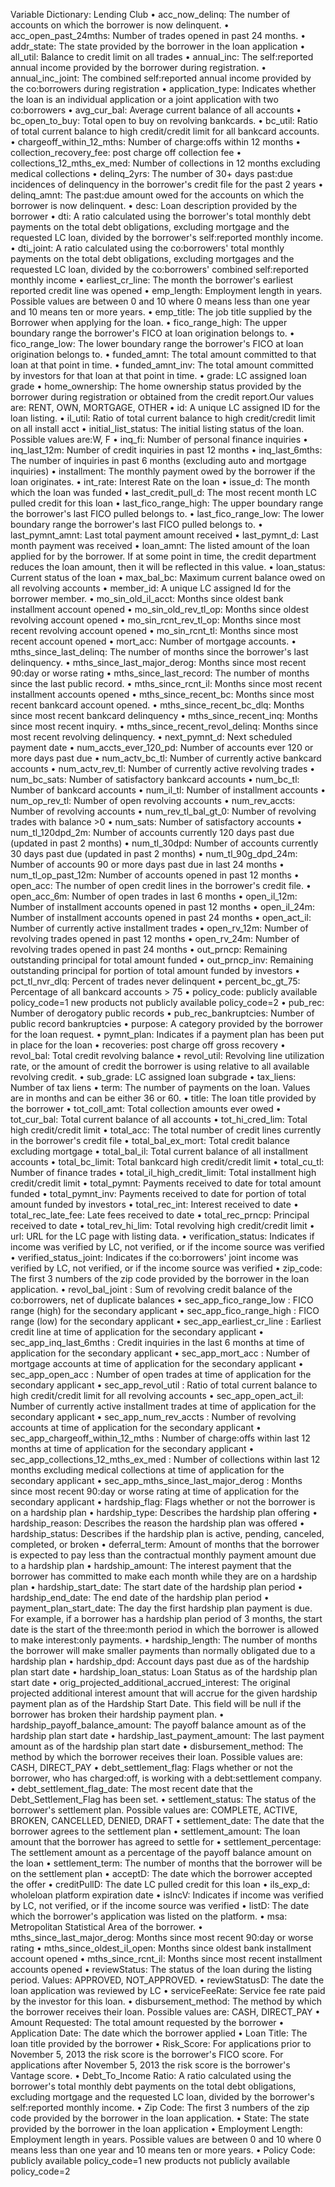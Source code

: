 Variable Dictionary: Lending Club
•	acc_now_delinq: The number of accounts on which the borrower is now delinquent.
•	acc_open_past_24mths: Number of trades opened in past 24 months.
•	addr_state: The state provided by the borrower in the loan application
•	all_util: Balance to credit limit on all trades
•	annual_inc: The self:reported annual income provided by the borrower during registration.
•	annual_inc_joint: The combined self:reported annual income provided by the co:borrowers during registration
•	application_type: Indicates whether the loan is an individual application or a joint application with two co:borrowers
•	avg_cur_bal: Average current balance of all accounts
•	bc_open_to_buy: Total open to buy on revolving bankcards.
•	bc_util: Ratio of total current balance to high credit/credit limit for all bankcard accounts.
•	chargeoff_within_12_mths: Number of charge:offs within 12 months
•	collection_recovery_fee: post charge off collection fee
•	collections_12_mths_ex_med: Number of collections in 12 months excluding medical collections
•	delinq_2yrs: The number of 30+ days past:due incidences of delinquency in the borrower's credit file for the past 2 years
•	delinq_amnt: The past:due amount owed for the accounts on which the borrower is now delinquent.
•	desc: Loan description provided by the borrower
•	dti: A ratio calculated using the borrower's total monthly debt payments on the total debt obligations, excluding mortgage and the requested LC loan, divided by the borrower's self:reported monthly income.
•	dti_joint: A ratio calculated using the co:borrowers' total monthly payments on the total debt obligations, excluding mortgages and the requested LC loan, divided by the co:borrowers' combined self:reported monthly income
•	earliest_cr_line: The month the borrower's earliest reported credit line was opened
•	emp_length: Employment length in years. Possible values are between 0 and 10 where 0 means less than one year and 10 means ten or more years.
•	emp_title: The job title supplied by the Borrower when applying for the loan.
•	fico_range_high: The upper boundary range the borrower's FICO at loan origination belongs to.
•	fico_range_low: The lower boundary range the borrower's FICO at loan origination belongs to.
•	funded_amnt: The total amount committed to that loan at that point in time.
•	funded_amnt_inv: The total amount committed by investors for that loan at that point in time.
•	grade: LC assigned loan grade
•	home_ownership: The home ownership status provided by the borrower during registration or obtained from the credit report.Our values are: RENT, OWN, MORTGAGE, OTHER
•	id: A unique LC assigned ID for the loan listing.
•	il_util: Ratio of total current balance to high credit/credit limit on all install acct
•	initial_list_status: The initial listing status of the loan. Possible values are:W, F
•	inq_fi: Number of personal finance inquiries
•	inq_last_12m: Number of credit inquiries in past 12 months
•	inq_last_6mths: The number of inquiries in past 6 months (excluding auto and mortgage inquiries)
•	installment: The monthly payment owed by the borrower if the loan originates.
•	int_rate: Interest Rate on the loan
•	issue_d: The month which the loan was funded
•	last_credit_pull_d: The most recent month LC pulled credit for this loan
•	last_fico_range_high: The upper boundary range the borrower's last FICO pulled belongs to.
•	last_fico_range_low: The lower boundary range the borrower's last FICO pulled belongs to.
•	last_pymnt_amnt: Last total payment amount received
•	last_pymnt_d: Last month payment was received
•	loan_amnt: The listed amount of the loan applied for by the borrower. If at some point in time, the credit department reduces the loan amount, then it will be reflected in this value.
•	loan_status: Current status of the loan
•	max_bal_bc: Maximum current balance owed on all revolving accounts
•	member_id: A unique LC assigned Id for the borrower member.
•	mo_sin_old_il_acct: Months since oldest bank installment account opened
•	mo_sin_old_rev_tl_op: Months since oldest revolving account opened
•	mo_sin_rcnt_rev_tl_op: Months since most recent revolving account opened
•	mo_sin_rcnt_tl: Months since most recent account opened
•	mort_acc: Number of mortgage accounts.
•	mths_since_last_delinq: The number of months since the borrower's last delinquency.
•	mths_since_last_major_derog: Months since most recent 90:day or worse rating
•	mths_since_last_record: The number of months since the last public record.
•	mths_since_rcnt_il: Months since most recent installment accounts opened
•	mths_since_recent_bc: Months since most recent bankcard account opened.
•	mths_since_recent_bc_dlq: Months since most recent bankcard delinquency
•	mths_since_recent_inq: Months since most recent inquiry.
•	mths_since_recent_revol_delinq: Months since most recent revolving delinquency.
•	next_pymnt_d: Next scheduled payment date
•	num_accts_ever_120_pd: Number of accounts ever 120 or more days past due
•	num_actv_bc_tl: Number of currently active bankcard accounts
•	num_actv_rev_tl: Number of currently active revolving trades
•	num_bc_sats: Number of satisfactory bankcard accounts
•	num_bc_tl: Number of bankcard accounts
•	num_il_tl: Number of installment accounts
•	num_op_rev_tl: Number of open revolving accounts
•	num_rev_accts: Number of revolving accounts
•	num_rev_tl_bal_gt_0: Number of revolving trades with balance >0
•	num_sats: Number of satisfactory accounts
•	num_tl_120dpd_2m: Number of accounts currently 120 days past due (updated in past 2 months)
•	num_tl_30dpd: Number of accounts currently 30 days past due (updated in past 2 months)
•	num_tl_90g_dpd_24m: Number of accounts 90 or more days past due in last 24 months
•	num_tl_op_past_12m: Number of accounts opened in past 12 months
•	open_acc: The number of open credit lines in the borrower's credit file.
•	open_acc_6m: Number of open trades in last 6 months
•	open_il_12m: Number of installment accounts opened in past 12 months
•	open_il_24m: Number of installment accounts opened in past 24 months
•	open_act_il: Number of currently active installment trades
•	open_rv_12m: Number of revolving trades opened in past 12 months
•	open_rv_24m: Number of revolving trades opened in past 24 months
•	out_prncp: Remaining outstanding principal for total amount funded
•	out_prncp_inv: Remaining outstanding principal for portion of total amount funded by investors
•	pct_tl_nvr_dlq: Percent of trades never delinquent
•	percent_bc_gt_75: Percentage of all bankcard accounts > 75
•	policy_code: publicly available policy_code=1 new products not publicly available policy_code=2
•	pub_rec: Number of derogatory public records
•	pub_rec_bankruptcies: Number of public record bankruptcies
•	purpose: A category provided by the borrower for the loan request.
•	pymnt_plan: Indicates if a payment plan has been put in place for the loan
•	recoveries: post charge off gross recovery
•	revol_bal: Total credit revolving balance
•	revol_util: Revolving line utilization rate, or the amount of credit the borrower is using relative to all available revolving credit.
•	sub_grade: LC assigned loan subgrade
•	tax_liens: Number of tax liens
•	term: The number of payments on the loan. Values are in months and can be either 36 or 60.
•	title: The loan title provided by the borrower
•	tot_coll_amt: Total collection amounts ever owed
•	tot_cur_bal: Total current balance of all accounts
•	tot_hi_cred_lim: Total high credit/credit limit
•	total_acc: The total number of credit lines currently in the borrower's credit file
•	total_bal_ex_mort: Total credit balance excluding mortgage
•	total_bal_il: Total current balance of all installment accounts
•	total_bc_limit: Total bankcard high credit/credit limit
•	total_cu_tl: Number of finance trades
•	total_il_high_credit_limit: Total installment high credit/credit limit
•	total_pymnt: Payments received to date for total amount funded
•	total_pymnt_inv: Payments received to date for portion of total amount funded by investors
•	total_rec_int: Interest received to date
•	total_rec_late_fee: Late fees received to date
•	total_rec_prncp: Principal received to date
•	total_rev_hi_lim: Total revolving high credit/credit limit
•	url: URL for the LC page with listing data.
•	verification_status: Indicates if income was verified by LC, not verified, or if the income source was verified
•	verified_status_joint: Indicates if the co:borrowers' joint income was verified by LC, not verified, or if the income source was verified
•	zip_code: The first 3 numbers of the zip code provided by the borrower in the loan application.
•	revol_bal_joint : Sum of revolving credit balance of the co:borrowers, net of duplicate balances
•	sec_app_fico_range_low : FICO range (high) for the secondary applicant
•	sec_app_fico_range_high : FICO range (low) for the secondary applicant
•	sec_app_earliest_cr_line : Earliest credit line at time of application for the secondary applicant
•	sec_app_inq_last_6mths : Credit inquiries in the last 6 months at time of application for the secondary applicant
•	sec_app_mort_acc : Number of mortgage accounts at time of application for the secondary applicant
•	sec_app_open_acc : Number of open trades at time of application for the secondary applicant
•	sec_app_revol_util : Ratio of total current balance to high credit/credit limit for all revolving accounts
•	sec_app_open_act_il: Number of currently active installment trades at time of application for the secondary applicant
•	sec_app_num_rev_accts : Number of revolving accounts at time of application for the secondary applicant
•	sec_app_chargeoff_within_12_mths : Number of charge:offs within last 12 months at time of application for the secondary applicant
•	sec_app_collections_12_mths_ex_med : Number of collections within last 12 months excluding medical collections at time of application for the secondary applicant
•	sec_app_mths_since_last_major_derog : Months since most recent 90:day or worse rating at time of application for the secondary applicant
•	hardship_flag: Flags whether or not the borrower is on a hardship plan
•	hardship_type: Describes the hardship plan offering
•	hardship_reason: Describes the reason the hardship plan was offered
•	hardship_status: Describes if the hardship plan is active, pending, canceled, completed, or broken
•	deferral_term: Amount of months that the borrower is expected to pay less than the contractual monthly payment amount due to a hardship plan
•	hardship_amount: The interest payment that the borrower has committed to make each month while they are on a hardship plan
•	hardship_start_date: The start date of the hardship plan period
•	hardship_end_date: The end date of the hardship plan period
•	payment_plan_start_date: The day the first hardship plan payment is due. For example, if a borrower has a hardship plan period of 3 months, the start date is the start of the three:month period in which the borrower is allowed to make interest:only payments.
•	hardship_length: The number of months the borrower will make smaller payments than normally obligated due to a hardship plan
•	hardship_dpd: Account days past due as of the hardship plan start date
•	hardship_loan_status: Loan Status as of the hardship plan start date
•	orig_projected_additional_accrued_interest: The original projected additional interest amount that will accrue for the given hardship payment plan as of the Hardship Start Date. This field will be null if the borrower has broken their hardship payment plan.
•	hardship_payoff_balance_amount: The payoff balance amount as of the hardship plan start date
•	hardship_last_payment_amount: The last payment amount as of the hardship plan start date
•	disbursement_method: The method by which the borrower receives their loan. Possible values are: CASH, DIRECT_PAY
•	debt_settlement_flag: Flags whether or not the borrower, who has charged:off, is working with a debt:settlement company.
•	debt_settlement_flag_date: The most recent date that the Debt_Settlement_Flag has been set.
•	settlement_status: The status of the borrower's settlement plan. Possible values are: COMPLETE, ACTIVE, BROKEN, CANCELLED, DENIED, DRAFT
•	settlement_date: The date that the borrower agrees to the settlement plan
•	settlement_amount: The loan amount that the borrower has agreed to settle for
•	settlement_percentage: The settlement amount as a percentage of the payoff balance amount on the loan
•	settlement_term: The number of months that the borrower will be on the settlement plan
•	acceptD: The date which the borrower accepted the offer
•	creditPullD: The date LC pulled credit for this loan
•	ils_exp_d: wholeloan platform expiration date
•	isIncV: Indicates if income was verified by LC, not verified, or if the income source was verified
•	listD: The date which the borrower's application was listed on the platform.
•	msa: Metropolitan Statistical Area of the borrower.
•	mths_since_last_major_derog: Months since most recent 90:day or worse rating
•	mths_since_oldest_il_open: Months since oldest bank installment account opened
•	mths_since_rcnt_il: Months since most recent installment accounts opened
•	reviewStatus: The status of the loan during the listing period. Values: APPROVED, NOT_APPROVED.
•	reviewStatusD: The date the loan application was reviewed by LC
•	serviceFeeRate: Service fee rate paid by the investor for this loan.
•	disbursement_method: The method by which the borrower receives their loan. Possible values are: CASH, DIRECT_PAY
•	Amount Requested: The total amount requested by the borrower
•	Application Date: The date which the borrower applied
•	Loan Title: The loan title provided by the borrower
•	Risk_Score: For applications prior to November 5, 2013 the risk score is the borrower's FICO score. For applications after November 5, 2013 the risk score is the borrower's Vantage score.
•	Debt_To_Income Ratio: A ratio calculated using the borrower's total monthly debt payments on the total debt obligations, excluding mortgage and the requested LC loan, divided by the borrower's self:reported monthly income.
•	Zip Code: The first 3 numbers of the zip code provided by the borrower in the loan application.
•	State: The state provided by the borrower in the loan application
•	Employment Length: Employment length in years. Possible values are between 0 and 10 where 0 means less than one year and 10 means ten or more years.
•	Policy Code: publicly available policy_code=1 new products not publicly available policy_code=2


